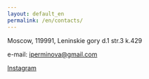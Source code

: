 ```yaml
---
layout: default_en
permalink: /en/contacts/
---
```


Moscow, 119991, Leninskie gory d.1 str.3 k.429 

e-mail: [iperminova@gmail.com](mailto:iperminova@gmail.com)

[Instagram](https://www.instagram.com/perminovalab/)